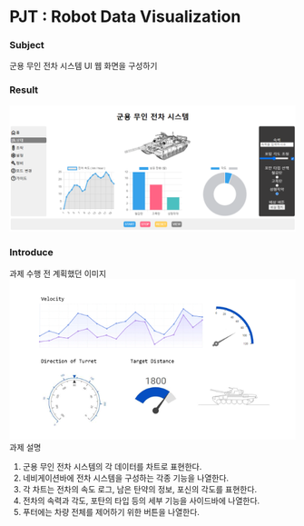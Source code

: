 # PJT : Robot Data Visualization  
### Subject  
군용 무인 전차 시스템 UI 웹 화면을 구성하기  
### Result
![result](./result.png)  
### Introduce  
과제 수행 전 계획했던 이미지  
![plan](./plan.png)  
과제 설명  
1. 군용 무인 전차 시스템의 각 데이터를 차트로 표현한다.  
2. 네비게이션바에 전차 시스템을 구성하는 각종 기능을 나열한다.  
3. 각 차트는 전차의 속도 로그, 남은 탄약의 정보, 포신의 각도를 표현한다.  
4. 전차의 속력과 각도, 포탄의 타입 등의 세부 기능을 사이드바에 나열한다.
5. 푸터에는 차량 전체를 제어하기 위한 버튼을 나열한다.  